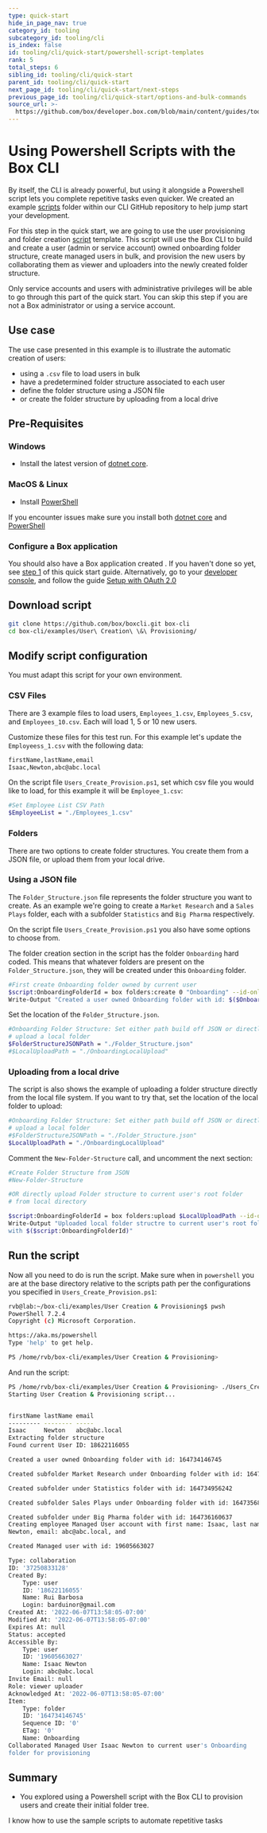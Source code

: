 ```yaml
---
type: quick-start
hide_in_page_nav: true
category_id: tooling
subcategory_id: tooling/cli
is_index: false
id: tooling/cli/quick-start/powershell-script-templates
rank: 5
total_steps: 6
sibling_id: tooling/cli/quick-start
parent_id: tooling/cli/quick-start
next_page_id: tooling/cli/quick-start/next-steps
previous_page_id: tooling/cli/quick-start/options-and-bulk-commands
source_url: >-
  https://github.com/box/developer.box.com/blob/main/content/guides/tooling/cli/quick-start/5-powershell-script-templates.md
---
```

# Using Powershell Scripts with the Box CLI

By itself, the CLI is already powerful, but using it alongside a Powershell
script lets you complete repetitive tasks even quicker. We created an example
[scripts][scripts] folder within our CLI GitHub repository to help
jump start your development.

For this step in the quick start, we are going to use the
user provisioning and folder creation [script][script-1]
template. This script will use the Box CLI to
build and create a user (admin or service account) owned onboarding folder
structure, create managed users in bulk, and provision the new users by
collaborating them as viewer and uploaders into the newly created folder
structure.

<Message type=warning>

Only service accounts and users with administrative privileges will be able
to go through this part of the quick start. You can skip this step if you
are not a Box administrator or using a service account.

</Message>

<!-- INSERT VIDEO ONCE COMPLETE HERE-->

## Use case

The use case presented in this example is to illustrate the automatic
creation of users:

- using a `.csv` file to load users in bulk
- have a predetermined folder structure associated to each user
- define the folder structure using a JSON file
- or create the folder structure by uploading from a local drive

## Pre-Requisites

### Windows

- Install the latest version of [dotnet core](https://dotnet.microsoft.com/download).

### MacOS & Linux

- Install [PowerShell][pwsh]

If you encounter issues make sure you install both
[dotnet core](https://dotnet.microsoft.com/download) and
[PowerShell][pwsh]

### Configure a Box application

You should also have a Box application created .
If you haven't done so yet, see [step 1][Step 1] of this quick start guide.
Alternatively, go to your [developer console][console], and follow the guide
[Setup with OAuth 2.0][auth]

## Download script

```bash
git clone https://github.com/box/boxcli.git box-cli
cd box-cli/examples/User\ Creation\ \&\ Provisioning/
```

## Modify script configuration

You must adapt this script for your own environment.

### CSV Files

There are 3 example files to load users, `Employees_1.csv`, `Employees_5.csv`,
and `Employees_10.csv`. Each will load 1, 5 or 10 new users.

Customize these files for this test run. For this example let's update the
`Employeess_1.csv` with the following data:

```bash
firstName,lastName,email
Isaac,Newton,abc@abc.local
```

On the script file `Users_Create_Provision.ps1`, set which csv file you would
like to load, for this example it will be `Employee_1.csv`:

```bash
#Set Employee List CSV Path
$EmployeeList = "./Employees_1.csv"
```

### Folders

There are two options to create folder structures. You create them from a JSON
file, or upload them from your local drive.

### Using a JSON file

The `Folder_Structure.json` file represents the folder structure you want to create.
As an example we're going to create a `Market Research` and a `Sales Plays`
folder, each with a subfolder `Statistics` and `Big Pharma` respectively.

On the script file `Users_Create_Provision.ps1` you also have some options to
choose from.

The folder creation section in the script has the folder `Onboarding` hard
coded. This means that whatever folders are present
on the `Folder_Structure.json`,
they will be created under this `Onboarding` folder.

```bash
#First create Onboarding folder owned by current user
$script:OnboardingFolderId = box folders:create 0 "Onboarding" --id-only 
Write-Output "Created a user owned Onboarding folder with id: $($OnboardingFolderId)"
```

Set the location of the `Folder_Structure.json`.

```bash
#Onboarding Folder Structure: Set either path build off JSON or directly
# upload a local folder
$FolderStructureJSONPath = "./Folder_Structure.json"
#$LocalUploadPath = "./OnboardingLocalUpload"
```

### Uploading from a local drive

The script is also shows the example of uploading a folder structure directly
from the local file system.
If you want to try that, set the location of the local folder to upload:

```bash
#Onboarding Folder Structure: Set either path build off JSON or directly
# upload a local folder
#$FolderStructureJSONPath = "./Folder_Structure.json"
$LocalUploadPath = "./OnboardingLocalUpload"
```

Comment the `New-Folder-Structure` call, and uncomment the next section:

```bash
#Create Folder Structure from JSON
#New-Folder-Structure

#OR directly upload Folder structure to current user's root folder
# from local directory

$script:OnboardingFolderId = box folders:upload $LocalUploadPath --id-only
Write-Output "Uploaded local folder structre to current user's root folder 
with $($script:OnboardingFolderId)"
```

## Run the script

Now all you need to do is run the script.
Make sure when in `powershell` you are at the base directory relative to the
scripts path per the configurations you specified in `Users_Create_Provision.ps1`:

```bash
rvb@lab:~/box-cli/examples/User Creation & Provisioning$ pwsh
PowerShell 7.2.4
Copyright (c) Microsoft Corporation.

https://aka.ms/powershell
Type 'help' to get help.

PS /home/rvb/box-cli/examples/User Creation & Provisioning>
```

And run the script:

```bash
PS /home/rvb/box-cli/examples/User Creation & Provisioning> ./Users_Create_Provision.ps1
Starting User Creation & Provisioning script...


firstName lastName email
--------- -------- -----
Isaac     Newton   abc@abc.local
Extracting folder structure
Found current User ID: 18622116055

Created a user owned Onboarding folder with id: 164734146745

Created subfolder Market Research under Onboarding folder with id: 164735375585

Created subfolder under Statistics folder with id: 164734956242

Created subfolder Sales Plays under Onboarding folder with id: 164735683001

Created subfolder under Big Pharma folder with id: 164736160637
Creating employee Managed User account with first name: Isaac, last name: 
Newton, email: abc@abc.local, and

Created Managed user with id: 19605663027

Type: collaboration
ID: '37250833128'
Created By:
    Type: user
    ID: '18622116055'
    Name: Rui Barbosa
    Login: barduinor@gmail.com
Created At: '2022-06-07T13:58:05-07:00'
Modified At: '2022-06-07T13:58:05-07:00'
Expires At: null
Status: accepted
Accessible By:
    Type: user
    ID: '19605663027'
    Name: Isaac Newton
    Login: abc@abc.local
Invite Email: null
Role: viewer uploader
Acknowledged At: '2022-06-07T13:58:05-07:00'
Item:
    Type: folder
    ID: '164734146745'
    Sequence ID: '0'
    ETag: '0'
    Name: Onboarding
Collaborated Managed User Isaac Newton to current user's Onboarding 
folder for provisioning
```

## Summary

- You explored using a Powershell script with the Box CLI to provision users
and create their initial folder tree.

<Next>

I know how to use the sample scripts to automate repetitive tasks

</Next>

[scripts]: https://github.com/box/boxcli/tree/main/examples
[script-1]: https://github.com/box/boxcli/tree/main/examples/User%20Creation%20&%20Provisioning
[jwt-cli]: g://tooling/cli/jwt-cli
[pwsh]: https://docs.microsoft.com/en-us/powershell/scripting/install/installing-powershell?view=powershell-7.2
[Step 1]: g://tooling/cli/quick-start/create-oauth-app/
[console]: https://app.box.com/developers/console
[auth]: g://authentication/oauth2/oauth2-setup
